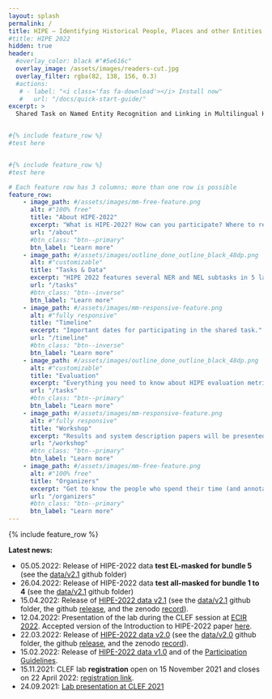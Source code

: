 ```yaml
---
layout: splash
permalink: /
title: HIPE – Identifying Historical People, Places and other Entities 
#title: HIPE 2022 
hidden: true 
header:
  #overlay_color: black #"#5e616c"
  overlay_image: /assets/images/readers-cut.jpg
  overlay_filter: rgba(82, 138, 156, 0.3)  
  #actions:
   # - label: "<i class='fas fa-download'></i> Install now"
   #   url: "/docs/quick-start-guide/"
excerpt: >
  Shared Task on Named Entity Recognition and Linking in Multilingual Historical Documents


#{% include feature_row %}
#test here


#{% include feature_row %}
#test here

# Each feature row has 3 columns; more than one row is possible
feature_row:
    - image_path: #/assets/images/mm-free-feature.png
      alt: #"100% free"
      title: "About HIPE-2022"
      excerpt: "What is HIPE-2022? How can you participate? Where to register?"
      url: "/about"
      #btn_class: "btn--primary"
      btn_label: "Learn more"  
    - image_path: #/assets/images/outline_done_outline_black_48dp.png
      alt: #"customizable"
      title: "Tasks & Data"
      excerpt: "HIPE 2022 features several NER and NEL subtasks in 5 languages."
      url: "/tasks"
      #btn_class: "btn--inverse"
      btn_label: "Learn more"
    - image_path: #/assets/images/mm-responsive-feature.png
      alt: #"fully responsive"
      title: "Timeline"
      excerpt: "Important dates for participating in the shared task."
      url: "/timeline"
      #btn_class: "btn--inverse"
      btn_label: "Learn more"
    - image_path: #/assets/images/outline_done_outline_black_48dp.png
      alt: #"customizable"
      title: "Evaluation"
      excerpt: "Everything you need to know about HIPE evaluation metrics and tools. "
      url: "/tasks"
      #btn_class: "btn--primary"
      btn_label: "Learn more"
    - image_path: #/assets/images/mm-responsive-feature.png
      alt: #"fully responsive"
      title: "Workshop"
      excerpt: "Results and system description papers will be presented at CLEF 2022 in September."
      url: "/workshop"
      #btn_class: "btn--primary"
      btn_label: "Learn more"
    - image_path: #/assets/images/mm-free-feature.png
      alt: #"100% free"
      title: "Organizers"
      excerpt: "Get to know the people who spend their time (and annotated data) for HIPE 2022."
      url: "/organizers"
      #btn_class: "btn--primary"
      btn_label: "Learn more"      
---
```


{% include feature_row %}



**Latest news:**     
 -  05.05.2022: Release of HIPE-2022 data **test EL-masked for bundle 5** (see the [data/v2.1](https://github.com/hipe-eval/HIPE-2022-data/tree/main/data/v2.1) github folder)
 -  26.04.2022: Release of HIPE-2022 data **test all-masked for bundle 1 to 4** (see the [data/v2.1](https://github.com/hipe-eval/HIPE-2022-data/tree/main/data/v2.1) github folder)   
 -  15.04.2022: Release of [HIPE-2022 data v2.1](https://github.com/hipe-eval/HIPE-2022-data) (see the [data/v2.1](https://github.com/hipe-eval/HIPE-2022-data/tree/main/data/v2.1) github folder, the github [release](https://github.com/hipe-eval/HIPE-2022-data/releases), and the zenodo [record](https://zenodo.org/record/6463040)).    
 -  12.04.2022: Presentation of the lab during the CLEF session at [ECIR 2022](https://ecir2022.org/). Accepted version of the Introduction to HIPE-2022 paper [here](https://hipe-eval.github.io/HIPE-2022/assets/pdf/HIPE2022_ECIR_shortpaper_postprint.pdf).    
 -  22.03.2022: Release of [HIPE-2022 data v2.0](https://github.com/hipe-eval/HIPE-2022-data) (see the [data/v2.0](https://github.com/hipe-eval/HIPE-2022-data/tree/main/data/v2.0) github folder, the github [release](https://github.com/hipe-eval/HIPE-2022-data/releases), and the zenodo [record](https://zenodo.org/record/6463040)).     
 - 15.02.2022: Release of [HIPE-2022 data v1.0](https://github.com/hipe-eval/HIPE-2022-data) and of the [Participation Guidelines](https://doi.org/10.5281/zenodo.6045662).    
 - 15.11.2021: CLEF lab **registration** open on 15 November 2021 and closes on 22 April 2022: [registration link](https://clef2022-labs-registration.dei.unipd.it/).    
 - 24.09.2021: [Lab presentation at CLEF 2021](https://docs.google.com/presentation/d/1wb08-0WROHMSGyLbWzlp5IZHhAGg-WAMLuL18i7_2MM/edit?usp=sharing)

